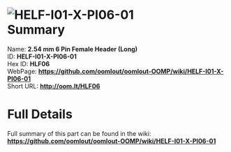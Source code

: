 
![HELF-I01-X-PI06-01](https://github.com/oomlout/oomlout-OOMP/blob/master/parts/HELF-I01-X-PI06-01/HELF-I01-X-PI06-01_420.jpg)   
Summary
=================
  
Name: __2.54 mm 6 Pin Female Header (Long)__    
ID: __HELF-I01-X-PI06-01__   
Hex ID: __HLF06__   
WebPage: __https://github.com/oomlout/oomlout-OOMP/wiki/HELF-I01-X-PI06-01__   
Short URL: __http://oom.lt/HLF06__   

Full Details
==========================
Full summary of this part can be found in the wiki:   
__https://github.com/oomlout/oomlout-OOMP/wiki/HELF-I01-X-PI06-01__    

